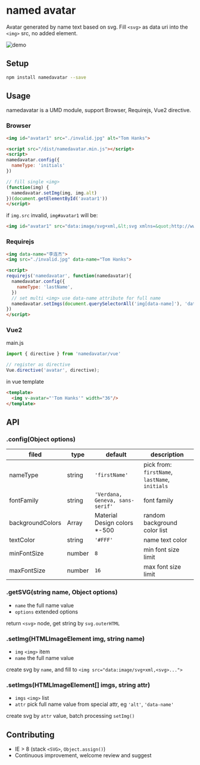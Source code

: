 # named avatar

Avatar generated by name text based on svg. Fill `<svg>` as data uri into the `<img>` src, no added element.

![demo](https://raw.github.com/joaner/namedavatar/master/demo.png)

## Setup

```bash
npm install namedavatar --save
```

## Usage

namedavatar is a UMD module, support Browser, Requirejs, Vue2 directive.

### Browser

```html
<img id="avatar1" src="./invalid.jpg" alt="Tom Hanks">

<script src="/dist/namedavatar.min.js"></script>
<script>
namedavatar.config({
  nameType: 'initials'
})

// fill single <img>
(function(img) {
  namedavatar.setImg(img, img.alt)
})(document.getElementById('avatar1'))
</script>
```

if `img.src` invalid, `img#avatar1` will be:
```html
<img id="avatar1" src="data:image/svg+xml,&lt;svg xmlns=&quot;http://www.w3.org/2000/svg&quot; width=&quot;32&quot; height=&quot;32&quot;&gt;&lt;rect fill=&quot;#9C27B0&quot; x=&quot;0&quot; y=&quot;0&quot; width=&quot;100%&quot; height=&quot;100%&quot;&gt;&lt;/rect&gt;&lt;text fill=&quot;#FFF&quot; x=&quot;50%&quot; y=&quot;50%&quot; text-anchor=&quot;middle&quot; alignment-baseline=&quot;central&quot; font-size=&quot;16&quot; font-family=&quot;Verdana, Geneva, sans-serif&quot;&gt;Hanks&lt;/text&gt;&lt;/svg&gt;">
```

### Requirejs

```html
<img data-name="李连杰">
<img src="./invalid.jpg" data-name="Tom Hanks">

<script>
requirejs('namedavatar', function(namedavatar){
  namedavatar.config({
    nameType: 'lastName',
  })
  // set multi <img> use data-name attribute for full name
  namedavatar.setImgs(document.querySelectorAll('img[data-name]'), 'data-name')
})
</script>
```

### Vue2

main.js
```javascript
import { directive } from 'namedavatar/vue'

// register as directive
Vue.directive('avatar', directive);
```

in vue template
```html
<template>
  <img v-avatar="'Tom Hanks'" width="36"/>
</template>
```

## API

### .config(Object options)

| filed    | type   | default | description      |
| -------- | ------ | ------- | ---------------- |
| nameType | string | `'firstName'` | pick from: `firstName`, `lastName`, `initials` |
| fontFamily | string | `'Verdana, Geneva, sans-serif'` | font family |
| backgroundColors | Array | Material Design colors *-500 | random background color list |
| textColor | string | `'#FFF'` | name text color |
| minFontSize | number | `8` | min font size limit |
| maxFontSize | number | `16` | max font size limit |

### .getSVG(string name, Object options)

- `name` the full name value
- `options` extended options

return `<svg>` node, get string by `svg.outerHTML`

### .setImg(HTMLImageElement img, string name)

- `img` `<img>` item
- `name` the full name value

create svg by `name`, and fill to `<img src="data:image/svg+xml,<svg>...">`

### .setImgs(HTMLImageElement[] imgs, string attr)

- `imgs` `<img>` list
- `attr` pick full name value from special attr, eg `'alt'`, `'data-name'`

create svg by `attr` value, batch processing `setImg()`

## Contributing

- IE > 8 (stack `<SVG>`, `Object.assign()`)
- Continuous improvement, welcome review and suggest
